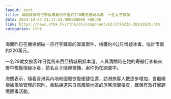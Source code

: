 ```yaml
---
layout: post
title: 海關破機場行李販毒案檢市值約220萬元懷疑冰毒　一名女子被捕
date: 2024-10-25 21:17:54.000000000 +08:00
link: https://news.rthk.hk/rthk/ch/component/k2/1776238-20241025.htm
categories: rthk
---
```


海關昨日在機場偵破一宗行李藏毒的販毒案件，檢獲約4公斤懷疑冰毒，估計市值約220萬元。

一名29歲女旅客昨日從馬來西亞檳城飛抵本港。人員清關時在她的寄艙行李箱夾層中檢獲懷疑冰毒，該名女子隨即被捕，案件仍在調查中。

海關表示，隨着香港與內地和國際恢復便捷往還，訪港旅客人數逐步增加，會繼續根據風險管理的原則，重點揀選來自高風險地區的旅客清關檢查，確保有效打擊跨境販毒活動。
